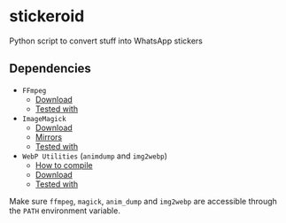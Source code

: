 # stickeroid

Python script to convert stuff into WhatsApp stickers

## Dependencies

- `FFmpeg`
  - [Download](https://ffmpeg.org/download.html)
  - [Tested with](https://www.gyan.dev/ffmpeg/builds/ffmpeg-git-full.7z)
- `ImageMagick`
  - [Download](https://imagemagick.org/script/download.php)
  - [Mirrors](https://imagemagick.org/script/mirror.php)
  - [Tested with](https://mirror.dogado.de/imagemagick/binaries/ImageMagick-7.1.0-61-portable-Q8-x64.zip)
- `WebP Utilities` (`animdump` and `img2webp`)
  - [How to compile](https://developers.google.com/speed/webp/docs/compiling)
  - [Download](https://developers.google.com/speed/webp/download)
  - [Tested with](https://storage.googleapis.com/downloads.webmproject.org/releases/webp/libwebp-1.3.0-windows-x64.zip)

Make sure `ffmpeg`, `magick`, `anim_dump` and `img2webp` are accessible through
the `PATH` environment variable.
